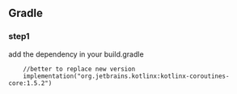 ## Gradle


### step1
add the dependency in your build.gradle



```
    //better to replace new version
    implementation("org.jetbrains.kotlinx:kotlinx-coroutines-core:1.5.2")


```
